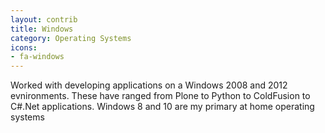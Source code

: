 ```yaml
---
layout: contrib
title: Windows
category: Operating Systems
icons:
- fa-windows
---
```

Worked with developing applications on a Windows 2008 and 2012 evnironments. These have ranged from Plone to Python to ColdFusion to C#.Net applications. Windows 8 and 10 are my primary at home operating systems